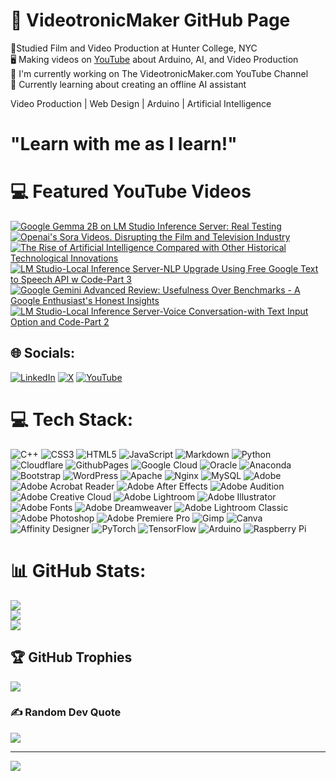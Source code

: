 # 🔌 VideotronicMaker GitHub Page</br>
🎥Studied Film and Video Production at Hunter College, NYC </br>
🖥️ Making videos on [YouTube](https://www.youtube.com/@videotronicmaker) about Arduino, AI, and Video Production</br>
🚀 I'm currently working on The VideotronicMaker.com YouTube Channel</br>
💭 Currently learning about creating an offline AI assistant</br>


Video Production | Web Design | Arduino | Artificial Intelligence

# "Learn with me as I learn!"

# 💻 Featured YouTube Videos
<!-- YouTube video cards from https://github.com/DenverCoder1/github-readme-youtube-cards -->
<!-- https://ytcards.demolab.com/?id=<video ID>&title=<video+title>&lang=en&timestamp=<video publish date in Unix time format>&background_color=%230d1117&title_color=%23ffffff&stats_color=%23dedede&max_title_lines=1&width=250&border_radius=5&duration=<video duration in seconds> "<video title>") -->
<!-- BEGIN YOUTUBE-CARDS -->
[![Google Gemma 2B on LM Studio Inference Server: Real Testing](https://ytcards.demolab.com/?id=KYLX86u3BGo&title=Google+Gemma+2B+on+LM+Studio+Inference+Server%3A+Real+Testing&lang=en&timestamp=1708588669&background_color=%230d1117&title_color=%23ffffff&stats_color=%23dedede&max_title_lines=1&width=250&border_radius=5 "Google Gemma 2B on LM Studio Inference Server: Real Testing")](https://www.youtube.com/watch?v=KYLX86u3BGo)
[![Openai's Sora Videos. Disrupting the Film and Television Industry](https://ytcards.demolab.com/?id=XatZy2gNZz4&title=Openai%27s+Sora+Videos.+Disrupting+the+Film+and+Television+Industry&lang=en&timestamp=1708111241&background_color=%230d1117&title_color=%23ffffff&stats_color=%23dedede&max_title_lines=1&width=250&border_radius=5 "Openai's Sora Videos. Disrupting the Film and Television Industry")](https://www.youtube.com/watch?v=XatZy2gNZz4)
[![The Rise of Artificial Intelligence Compared with Other Historical Technological Innovations](https://ytcards.demolab.com/?id=bdR7XbQmEQ8&title=The+Rise+of+Artificial+Intelligence+Compared+with+Other+Historical+Technological+Innovations&lang=en&timestamp=1708023150&background_color=%230d1117&title_color=%23ffffff&stats_color=%23dedede&max_title_lines=1&width=250&border_radius=5 "The Rise of Artificial Intelligence Compared with Other Historical Technological Innovations")](https://www.youtube.com/watch?v=bdR7XbQmEQ8)
[![LM Studio-Local Inference Server-NLP Upgrade Using Free Google Text to Speech API w Code-Part 3](https://ytcards.demolab.com/?id=lSnyTC3lh5o&title=LM+Studio-Local+Inference+Server-NLP+Upgrade+Using+Free+Google+Text+to+Speech+API+w+Code-Part+3&lang=en&timestamp=1707890802&background_color=%230d1117&title_color=%23ffffff&stats_color=%23dedede&max_title_lines=1&width=250&border_radius=5 "LM Studio-Local Inference Server-NLP Upgrade Using Free Google Text to Speech API w Code-Part 3")](https://www.youtube.com/watch?v=lSnyTC3lh5o)
[![Google Gemini Advanced Review: Usefulness Over Benchmarks - A Google Enthusiast's Honest Insights](https://ytcards.demolab.com/?id=lEED8zXbhW4&title=Google+Gemini+Advanced+Review%3A+Usefulness+Over+Benchmarks+-+A+Google+Enthusiast%27s+Honest+Insights&lang=en&timestamp=1707517639&background_color=%230d1117&title_color=%23ffffff&stats_color=%23dedede&max_title_lines=1&width=250&border_radius=5 "Google Gemini Advanced Review: Usefulness Over Benchmarks - A Google Enthusiast's Honest Insights")](https://www.youtube.com/watch?v=lEED8zXbhW4)
[![LM Studio-Local Inference Server-Voice Conversation-with Text Input Option and Code-Part 2](https://ytcards.demolab.com/?id=WW7ogUMT2rU&title=LM+Studio-Local+Inference+Server-Voice+Conversation-with+Text+Input+Option+and+Code-Part+2&lang=en&timestamp=1707030290&background_color=%230d1117&title_color=%23ffffff&stats_color=%23dedede&max_title_lines=1&width=250&border_radius=5 "LM Studio-Local Inference Server-Voice Conversation-with Text Input Option and Code-Part 2")](https://www.youtube.com/watch?v=WW7ogUMT2rU)
<!-- END YOUTUBE-CARDS -->
## 🌐 Socials:
[![LinkedIn](https://img.shields.io/badge/LinkedIn-%230077B5.svg?logo=linkedin&logoColor=white)](https://linkedin.com/in/company/videotronicmaker-com) [![X](https://img.shields.io/badge/X-black.svg?logo=X&logoColor=white)](https://x.com/videoTMaker) [![YouTube](https://img.shields.io/badge/YouTube-%23FF0000.svg?logo=YouTube&logoColor=white)](https://youtube.com/@@videotronimaker) 

# 💻 Tech Stack:
![C++](https://img.shields.io/badge/c++-%2300599C.svg?style=for-the-badge&logo=c%2B%2B&logoColor=white) ![CSS3](https://img.shields.io/badge/css3-%231572B6.svg?style=for-the-badge&logo=css3&logoColor=white) ![HTML5](https://img.shields.io/badge/html5-%23E34F26.svg?style=for-the-badge&logo=html5&logoColor=white) ![JavaScript](https://img.shields.io/badge/javascript-%23323330.svg?style=for-the-badge&logo=javascript&logoColor=%23F7DF1E) ![Markdown](https://img.shields.io/badge/markdown-%23000000.svg?style=for-the-badge&logo=markdown&logoColor=white) ![Python](https://img.shields.io/badge/python-3670A0?style=for-the-badge&logo=python&logoColor=ffdd54) ![Cloudflare](https://img.shields.io/badge/Cloudflare-F38020?style=for-the-badge&logo=Cloudflare&logoColor=white) ![GithubPages](https://img.shields.io/badge/github%20pages-121013?style=for-the-badge&logo=github&logoColor=white) ![Google Cloud](https://img.shields.io/badge/GoogleCloud-%234285F4.svg?style=for-the-badge&logo=google-cloud&logoColor=white) ![Oracle](https://img.shields.io/badge/Oracle-F80000?style=for-the-badge&logo=oracle&logoColor=white) ![Anaconda](https://img.shields.io/badge/Anaconda-%2344A833.svg?style=for-the-badge&logo=anaconda&logoColor=white) ![Bootstrap](https://img.shields.io/badge/bootstrap-%238511FA.svg?style=for-the-badge&logo=bootstrap&logoColor=white) ![WordPress](https://img.shields.io/badge/WordPress-%23117AC9.svg?style=for-the-badge&logo=WordPress&logoColor=white) ![Apache](https://img.shields.io/badge/apache-%23D42029.svg?style=for-the-badge&logo=apache&logoColor=white) ![Nginx](https://img.shields.io/badge/nginx-%23009639.svg?style=for-the-badge&logo=nginx&logoColor=white) ![MySQL](https://img.shields.io/badge/mysql-%2300000f.svg?style=for-the-badge&logo=mysql&logoColor=white) ![Adobe](https://img.shields.io/badge/adobe-%23FF0000.svg?style=for-the-badge&logo=adobe&logoColor=white) ![Adobe Acrobat Reader](https://img.shields.io/badge/Adobe%20Acrobat%20Reader-EC1C24.svg?style=for-the-badge&logo=Adobe%20Acrobat%20Reader&logoColor=white) ![Adobe After Effects](https://img.shields.io/badge/Adobe%20After%20Effects-9999FF.svg?style=for-the-badge&logo=Adobe%20After%20Effects&logoColor=white) ![Adobe Audition](https://img.shields.io/badge/Adobe%20Audition-9999FF.svg?style=for-the-badge&logo=Adobe%20Audition&logoColor=white) ![Adobe Creative Cloud](https://img.shields.io/badge/Adobe%20Creative%20Cloud-DA1F26.svg?style=for-the-badge&logo=Adobe%20Creative%20Cloud&logoColor=white) ![Adobe Lightroom](https://img.shields.io/badge/Adobe%20Lightroom-31A8FF.svg?style=for-the-badge&logo=Adobe%20Lightroom&logoColor=white) ![Adobe Illustrator](https://img.shields.io/badge/adobe%20illustrator-%23FF9A00.svg?style=for-the-badge&logo=adobe%20illustrator&logoColor=white) ![Adobe Fonts](https://img.shields.io/badge/Adobe%20Fonts-000B1D.svg?style=for-the-badge&logo=Adobe%20Fonts&logoColor=white) ![Adobe Dreamweaver](https://img.shields.io/badge/Adobe%20Dreamweaver-FF61F6.svg?style=for-the-badge&logo=Adobe%20Dreamweaver&logoColor=white) ![Adobe Lightroom Classic](https://img.shields.io/badge/Adobe%20Lightroom%20Classic-31A8FF.svg?style=for-the-badge&logo=Adobe%20Lightroom%20Classic&logoColor=white) ![Adobe Photoshop](https://img.shields.io/badge/adobe%20photoshop-%2331A8FF.svg?style=for-the-badge&logo=adobe%20photoshop&logoColor=white) ![Adobe Premiere Pro](https://img.shields.io/badge/Adobe%20Premiere%20Pro-9999FF.svg?style=for-the-badge&logo=Adobe%20Premiere%20Pro&logoColor=white) ![Gimp](https://img.shields.io/badge/Gimp-657D8B?style=for-the-badge&logo=gimp&logoColor=FFFFFF) ![Canva](https://img.shields.io/badge/Canva-%2300C4CC.svg?style=for-the-badge&logo=Canva&logoColor=white) ![Affinity Designer](https://img.shields.io/badge/affinity%20designer-%231B72BE.svg?style=for-the-badge&logo=affinity-designer&logoColor=white) ![PyTorch](https://img.shields.io/badge/PyTorch-%23EE4C2C.svg?style=for-the-badge&logo=PyTorch&logoColor=white) ![TensorFlow](https://img.shields.io/badge/TensorFlow-%23FF6F00.svg?style=for-the-badge&logo=TensorFlow&logoColor=white) ![Arduino](https://img.shields.io/badge/-Arduino-00979D?style=for-the-badge&logo=Arduino&logoColor=white) ![Raspberry Pi](https://img.shields.io/badge/-RaspberryPi-C51A4A?style=for-the-badge&logo=Raspberry-Pi)
# 📊 GitHub Stats:
![](https://github-readme-stats.vercel.app/api?username=VideotronicMaker&theme=dark&hide_border=false&include_all_commits=false&count_private=false)<br/>
![](https://github-readme-streak-stats.herokuapp.com/?user=VideotronicMaker&theme=dark&hide_border=false)<br/>
![](https://github-readme-stats.vercel.app/api/top-langs/?username=VideotronicMaker&theme=dark&hide_border=false&include_all_commits=false&count_private=false&layout=compact)

## 🏆 GitHub Trophies
![](https://github-profile-trophy.vercel.app/?username=VideotronicMaker&theme=flat&no-frame=false&no-bg=true&margin-w=4)

### ✍️ Random Dev Quote
![](https://quotes-github-readme.vercel.app/api?type=horizontal&theme=radical)

---
[![](https://visitcount.itsvg.in/api?id=VideotronicMaker&icon=0&color=1)](https://visitcount.itsvg.in)

<!-- Proudly created with GPRM ( https://gprm.itsvg.in ) -->
